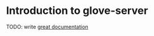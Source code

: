 # Introduction to glove-server

TODO: write [great documentation](http://jacobian.org/writing/great-documentation/what-to-write/)
